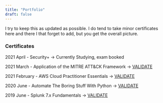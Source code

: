```yaml
---
title: "Portfolio"
draft: false
---
```


I try to keep this as updated as possible. I do tend to take minor certificates here and there I that forget to add, but you get the overall picture.


### Certificates
2021 April - Security+ -> Currently Studying, exam booked

2021 March - Application of the MITRE ATT&CK Framework -> [VALIDATE](https://app.cybrary.it/courses/api/certificate/CC-39b948f5-6757-428e-888e-67ab74d193f8/view)

2021 February - AWS Cloud Practitioner Essentials -> [VALIDATE](https://www.aws.training/SignIn?returnUrl=%2fTranscript%2fCompletionCertificateHtml%3ftranscriptid%3dKwkq9Rx9v0q3_k7x_wsbfg2)

2020 June - Automate The Boring Stuff With Python -> [VALIDATE](https://www.udemy.com/certificate/UC-350fb9eb-114e-4842-9c1f-b7ae12a17fe9/)

2019 June - Splunk 7.x Fundamentals -> [VALIDATE](https://education.splunk.com/award/completion/f198122a-44c9-3224-8115-7927b46785ec)


